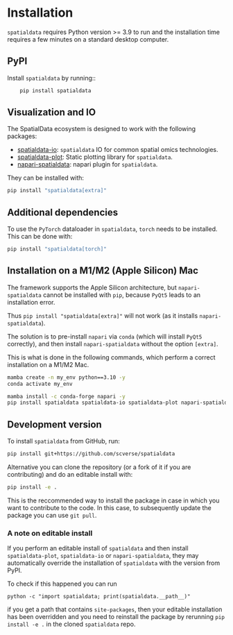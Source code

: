 # Installation

`spatialdata` requires Python version >= 3.9 to run and the installation time requires a few minutes on a standard desktop computer.

## PyPI

Install `spatialdata` by running::

```bash
    pip install spatialdata
```

## Visualization and IO

The SpatialData ecosystem is designed to work with the following packages:

-   [spatialdata-io][]: `spatialdata` IO for common spatial omics technologies.
-   [spatialdata-plot][]: Static plotting library for `spatialdata`.
-   [napari-spatialdata][]: napari plugin for `spatialdata`.

They can be installed with:

```bash
pip install "spatialdata[extra]"
```

## Additional dependencies

To use the `PyTorch` dataloader in `spatialdata`, `torch` needs to be installed. This can be done with:

```bash
pip install "spatialdata[torch]"
```

## Installation on a M1/M2 (Apple Silicon) Mac

The framework supports the Apple Silicon architecture, but `napari-spatialdata` cannot be installed with `pip`, because `PyQt5` leads to an installation error.

Thus `pip install "spatialdata[extra]"` will not work (as it installs `napari-spatialdata`).

The solution is to pre-install `napari` via `conda` (which will install `PyQt5` correctly), and then install `napari-spatialdata` without the option `[extra]`.

This is what is done in the following commands, which perform a correct installation on a M1/M2 Mac.

```bash
mamba create -n my_env python==3.10 -y
conda activate my_env

mamba install -c conda-forge napari -y
pip install spatialdata spatialdata-io spatialdata-plot napari-spatialdata
```

## Development version

To install `spatialdata` from GitHub, run:

```bash
pip install git+https://github.com/scverse/spatialdata
```

Alternative you can clone the repository (or a fork of it if you are contributing) and do an editable install with:

```bash
pip install -e .
```

This is the reccommended way to install the package in case in which you want to contribute to the code. In this case, to subsequently update the package you can use `git pull`.

### A note on editable install

If you perform an editable install of `spatialdata` and then install `spatialdata-plot`, `spatialdata-io` or `napari-spatialdata`, they may automatically override the installation of `spatialdata` with the version from PyPI.

To check if this happened you can run

```
python -c "import spatialdata; print(spatialdata.__path__)"
```

if you get a path that contains `site-packages`, then your editable installation has been overridden and you need to reinstall the package by rerunning `pip install -e .` in the cloned `spatialdata` repo.

<!-- Links -->

[napari-spatialdata]: https://github.com/scverse/napari-spatialdata
[spatialdata-io]: https://github.com/scverse/spatialdata-io
[spatialdata-plot]: https://github.com/scverse/spatialdata-plot
